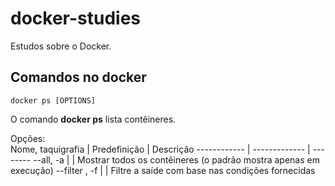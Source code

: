 # docker-studies
Estudos sobre o Docker.

## Comandos no docker

~~~shell
docker ps [OPTIONS]
~~~
O comando <strong>docker ps</strong> lista contêineres.

Opções: <br />
Nome, taquigrafia | Predefinição | Descrição
------------ | ------------- | --------
--all, -a | | Mostrar todos os contêineres (o padrão mostra apenas em execução)
--filter , -f | | Filtre a saíde com base nas condições fornecidas

 